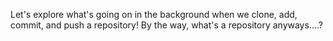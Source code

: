 Let's explore what's going on in the background when we clone, add, commit, and push a repository! By the way, what's a repository anyways....?